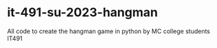 # it-491-su-2023-hangman
All code to create the hangman game in python by MC college students IT491
